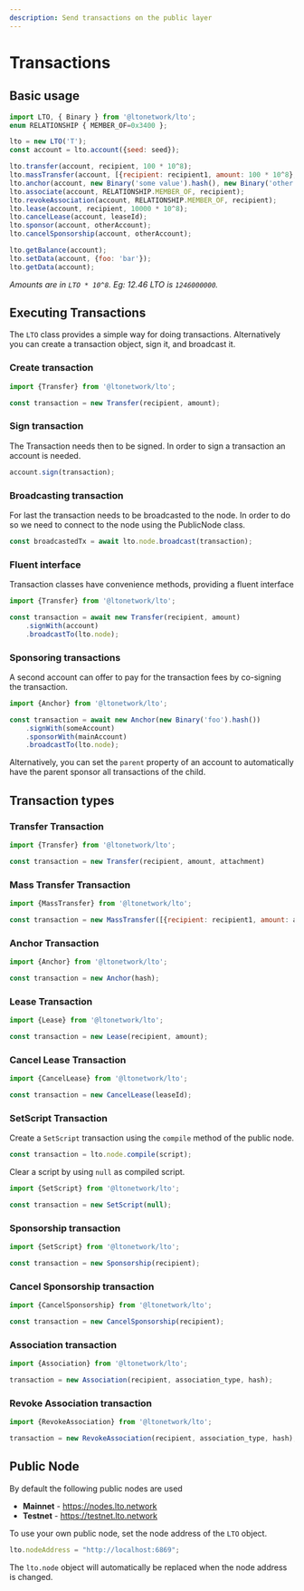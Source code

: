```yaml
---
description: Send transactions on the public layer
---
```


# Transactions

## Basic usage

```js
import LTO, { Binary } from '@ltonetwork/lto';
enum RELATIONSHIP { MEMBER_OF=0x3400 };

lto = new LTO('T');
const account = lto.account({seed: seed});

lto.transfer(account, recipient, 100 * 10^8);
lto.massTransfer(account, [{recipient: recipient1, amount: 100 * 10^8}, {recipient: recipient2, amount: 50 * 10^8}]);
lto.anchor(account, new Binary('some value').hash(), new Binary('other value').hash());
lto.associate(account, RELATIONSHIP.MEMBER_OF, recipient);
lto.revokeAssociation(account, RELATIONSHIP.MEMBER_OF, recipient);
lto.lease(account, recipient, 10000 * 10^8);
lto.cancelLease(account, leaseId);
lto.sponsor(account, otherAccount);
lto.cancelSponsorship(account, otherAccount);

lto.getBalance(account);
lto.setData(account, {foo: 'bar'});
lto.getData(account);
```

_Amounts are in `LTO * 10^8`. Eg: 12.46 LTO is `1246000000`._

## Executing Transactions

The `LTO` class provides a simple way for doing transactions. Alternatively you can create a transaction object, sign it, and broadcast it.

### Create transaction

```js
import {Transfer} from '@ltonetwork/lto';

const transaction = new Transfer(recipient, amount);
```

### Sign transaction

The Transaction needs then to be signed. In order to sign a transaction an account is needed.

```js
account.sign(transaction);
```

### Broadcasting transaction

For last the transaction needs to be broadcasted to the node. In order to do so we need to connect to the node using the PublicNode class.

```js
const broadcastedTx = await lto.node.broadcast(transaction);
```

### Fluent interface

Transaction classes have convenience methods, providing a fluent interface

```js
import {Transfer} from '@ltonetwork/lto';

const transaction = await new Transfer(recipient, amount)
    .signWith(account)
    .broadcastTo(lto.node);
```

### Sponsoring transactions

A second account can offer to pay for the transaction fees by co-signing the transaction.

```js
import {Anchor} from '@ltonetwork/lto';

const transaction = await new Anchor(new Binary('foo').hash())
    .signWith(someAccount)
    .sponsorWith(mainAccount)
    .broadcastTo(lto.node);
```

Alternatively, you can set the `parent` property of an account to automatically have the parent sponsor all transactions of the child.

## Transaction types

### Transfer Transaction

```js
import {Transfer} from '@ltonetwork/lto';

const transaction = new Transfer(recipient, amount, attachment)
```

### Mass Transfer Transaction

```js
import {MassTransfer} from '@ltonetwork/lto';

const transaction = new MassTransfer([{recipient: recipient1, amount: amount1}, {recipient: recipient2, amount: amount2}], attachment)
```

### Anchor Transaction

```js
import {Anchor} from '@ltonetwork/lto';

const transaction = new Anchor(hash);
```

### Lease Transaction

```js
import {Lease} from '@ltonetwork/lto';

const transaction = new Lease(recipient, amount);
```

### Cancel Lease Transaction

```js
import {CancelLease} from '@ltonetwork/lto';

const transaction = new CancelLease(leaseId);
```

### SetScript Transaction

Create a `SetScript` transaction using the `compile` method of the public node.

```js
const transaction = lto.node.compile(script);
```

Clear a script by using `null` as compiled script.

```js
import {SetScript} from '@ltonetwork/lto';

const transaction = new SetScript(null);
```

### Sponsorship transaction

```js
import {SetScript} from '@ltonetwork/lto';

const transaction = new Sponsorship(recipient);
```

### Cancel Sponsorship transaction

```js
import {CancelSponsorship} from '@ltonetwork/lto';

const transaction = new CancelSponsorship(recipient);
```

### Association transaction

```js
import {Association} from '@ltonetwork/lto';

transaction = new Association(recipient, association_type, hash);
```

### Revoke Association transaction

```js
import {RevokeAssociation} from '@ltonetwork/lto';

transaction = new RevokeAssociation(recipient, association_type, hash);

```

## Public Node

By default the following public nodes are used

* **Mainnet** - https://nodes.lto.network
* **Testnet** - https://testnet.lto.network

To use your own public node, set the node address of the `LTO` object.

```javascript
lto.nodeAddress = "http://localhost:6869";
```

The `lto.node` object will automatically be replaced when the node address is changed.
